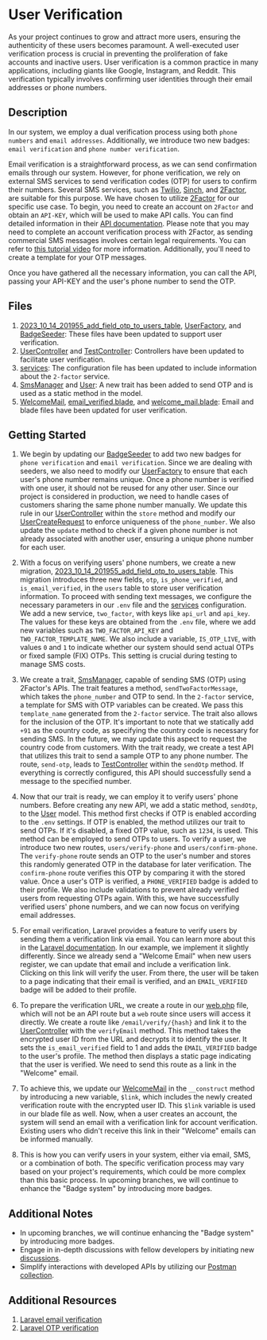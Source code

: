 # User Verification

As your project continues to grow and attract more users, ensuring the authenticity of these users becomes paramount. A well-executed user verification process is crucial in preventing the proliferation of fake accounts and inactive users. User verification is a common practice in many applications, including giants like Google, Instagram, and Reddit. This verification typically involves confirming user identities through their email addresses or phone numbers.

## Description

In our system, we employ a dual verification process using both `phone numbers` and `email addresses`. Additionally, we introduce two new badges: `email verification` and `phone number verification`.

Email verification is a straightforward process, as we can send confirmation emails through our system. However, for phone verification, we rely on external SMS services to send verification codes (OTP) for users to confirm their numbers. Several SMS services, such as [Twilio](https://www.twilio.com/en-us), [Sinch](https://www.sinch.com/en-in/products/apis/messaging/sms/), and [2Factor](https://2factor.in/v3/index), are suitable for this purpose. We have chosen to utilize [2Factor](https://2factor.in/v3/index) for our specific use case. To begin, you need to create an account on `2Factor` and obtain an `API-KEY`, which will be used to make API calls. You can find detailed information in their [API documentation](https://2fa.api-docs.io/v1/getting-started-with-2factor-api/enterprise-a2p-messaging-and-otp-solution-provider). Please note that you may need to complete an account verification process with 2Factor, as sending commercial SMS messages involves certain legal requirements. You can refer to [this tutorial video](https://www.youtube.com/watch?v=b9p85Yjr44o&t=614s) for more information. Additionally, you'll need to create a template for your OTP messages.

Once you have gathered all the necessary information, you can call the API, passing your API-KEY and the user's phone number to send the OTP.

## Files

1. [2023_10_14_201955_add_field_otp_to_users_table](database/migrations/2023_10_14_201955_add_field_otp_to_users_table.php), [UserFactory](database/factories/UserFactory.php), and [BadgeSeeder](database/seeders/BadgeSeeder.php): These files have been updated to support user verification.
2. [UserController](app/Http/Controllers/Api/v1/UserController.php) and [TestController](app/Http/Controllers/Api/v1/TestController.php): Controllers have been updated to facilitate user verification.
3. [services](config/services.php): The configuration file has been updated to include information about the `2-factor` service.
4. [SmsManager](app/Traits/SmsManager.php) and [User](app/Models/User.php): A new trait has been added to send OTP and is used as a static method in the model.
5. [WelcomeMail](app/Mail/WelcomeMail.php), [email_verified.blade](resources/views/email_verified.blade.php), and [welcome_mail.blade](resources/views/welcome_mail.blade.php): Email and blade files have been updated for user verification.

## Getting Started

1. We begin by updating our [BadgeSeeder](database/seeders/BadgeSeeder.php) to add two new badges for `phone verification` and `email verification`. Since we are dealing with seeders, we also need to modify our [UserFactory](database/factories/UserFactory.php) to ensure that each user's phone number remains unique. Once a phone number is verified with one user, it should not be reused for any other user. Since our project is considered in production, we need to handle cases of customers sharing the same phone number manually. We update this rule in our [UserController](app/Http/Controllers/Api/v1/UserController.php) within the `store` method and modify our [UserCreateRequest](app/Http/Requests/Api/v1/UserCreateRequest.php) to enforce uniqueness of the `phone_number`. We also update the `update` method to check if a given phone number is not already associated with another user, ensuring a unique phone number for each user.

2. With a focus on verifying users' phone numbers, we create a new migration, [2023_10_14_201955_add_field_otp_to_users_table](database/migrations/2023_10_14_201955_add_field_otp_to_users_table.php). This migration introduces three new fields, `otp`, `is_phone_verified`, and `is_email_verified`, in the `users` table to store user verification information. To proceed with sending text messages, we configure the necessary parameters in our `.env` file and the [services](config/services.php) configuration. We add a new service, `two_factor`, with keys like `api_url` and `api_key`. The values for these keys are obtained from the `.env` file, where we add new variables such as `TWO_FACTOR_API_KEY` and `TWO_FACTOR_TEMPLATE_NAME`. We also include a variable, `IS_OTP_LIVE`, with values `0` and `1` to indicate whether our system should send actual OTPs or fixed sample (FIX) OTPs. This setting is crucial during testing to manage SMS costs.

3. We create a trait, [SmsManager](app/Traits/SmsManager.php), capable of sending SMS (OTP) using 2Factor's APIs. The trait features a method, `sendTwoFactorMessage`, which takes the `phone_number` and OTP to send. In the `2-factor` service, a template for SMS with OTP variables can be created. We pass this `template_name` generated from the `2-factor` service. The trait also allows for the inclusion of the OTP. It's important to note that we statically add `+91` as the country code, as specifying the country code is necessary for sending SMS. In the future, we may update this aspect to request the country code from customers. With the trait ready, we create a test API that utilizes this trait to send a sample OTP to any phone number. The route, `send-otp`, leads to [TestController](app/Http/Controllers/Api/v1/TestController.php) within the `sendOtp` method. If everything is correctly configured, this API should successfully send a message to the specified number.

4. Now that our trait is ready, we can employ it to verify users' phone numbers. Before creating any new API, we add a static method, `sendOtp`, to the [User](app/Models/User.php) model. This method first checks if OTP is enabled according to the `.env` settings. If OTP is enabled, the method utilizes our trait to send OTPs. If it's disabled, a fixed OTP value, such as `1234`, is used. This method can be employed to send OTPs to users. To verify a user, we introduce two new routes, `users/verify-phone` and `users/confirm-phone`. The `verify-phone` route sends an OTP to the user's number and stores this randomly generated OTP in the database for later verification. The `confirm-phone` route verifies this OTP by comparing it with the stored value. Once a user's OTP is verified, a `PHONE_VERIFIED` badge is added to their profile. We also include validations to prevent already verified users from requesting OTPs again. With this, we have successfully verified users' phone numbers, and we can now focus on verifying email addresses.

5. For email verification, Laravel provides a feature to verify users by sending them a verification link via email. You can learn more about this in the [Laravel documentation](https://laravel.com/docs/10.x/verification#introduction). In our example, we implement it slightly differently. Since we already send a "Welcome Email" when new users register, we can update that email and include a verification link. Clicking on this link will verify the user. From there, the user will be taken to a page indicating that their email is verified, and an `EMAIL_VERIFIED` badge will be added to their profile.

6. To prepare the verification URL, we create a route in our [web.php](routes/web.php) file, which will not be an API route but a `web` route since users will access it directly. We create a route like `/email/verify/{hash}` and link it to the [UserController](app/Http/Controllers/Api/v1/UserController.php) with the `verifyEmail` method. This method takes the encrypted user ID from the URL and decrypts it to identify the user. It sets the `is_email_verified` field to 1 and adds the `EMAIL_VERIFIED` badge to the user's profile. The method then displays a static page indicating that the user is verified. We need to send this route as a link in the "Welcome" email.

7. To achieve this, we update our [WelcomeMail](app/Mail/WelcomeMail.php) in the `__construct` method by introducing a new variable, `$link`, which includes the newly created verification route with the encrypted user ID. This `$link` variable is used in our blade file as well. Now, when a user creates an account, the system will send an email with a verification link for account verification. Existing users who didn't receive this link in their "Welcome" emails can be informed manually.

8. This is how you can verify users in your system, either via email, SMS, or a combination of both. The specific verification process may vary based on your project's requirements, which could be more complex than this basic process. In upcoming branches, we will continue to enhance the "Badge system" by introducing more badges.

## Additional Notes

- In upcoming branches, we will continue enhancing the "Badge system" by introducing more badges.
- Engage in in-depth discussions with fellow developers by initiating new [discussions](https://github.com/mazimez/laravel-hands-on/discussions).
- Simplify interactions with developed APIs by utilizing our [Postman collection](https://elements.getpostman.com/redirect?entityId=13692349-4c7deece-f174-43a3-adfa-95e6cf36792b&entityType=collection).

## Additional Resources

1. [Laravel email verification](https://laravel.com/docs/10.x/verification)
2. [Laravel OTP verification](https://unitedwebsoft.in/blog/implement-OTP-login-in-laravel-application-project)
